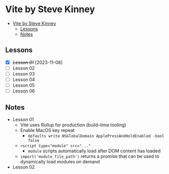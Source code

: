 # Vite by Steve Kinney

- [Vite by Steve Kinney](#vite-by-steve-kinney)
  - [Lessons](#lessons)
  - [Notes](#notes)

## Lessons
- [X] ~~*Lesson 01*~~ [2023-11-08]
- [ ] Lesson 02
- [ ] Lesson 03
- [ ] Lesson 04
- [ ] Lesson 05
- [ ] Lesson 06

## Notes

- Lesson 01
  - Vite uses Rollup for production (build-time tooling)
  - Enable MacOS key repeat
    - `defaults write NSGlobalDomain ApplePressAndHoldEnabled -bool false` 
  - `<script type="module" src="..."`
    - `module` scripts automatically load after DOM content has loaded
  - `import('module_file_path')` returns a promise that can be used to dynamically load modules on demand
- Lesson 02